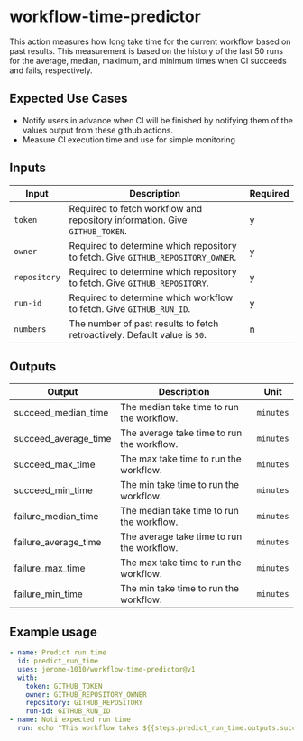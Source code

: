 # workflow-time-predictor

This action measures how long take time for the current workflow based on past results. This measurement is based on the history of the last 50 runs for the average, median, maximum, and minimum times when CI succeeds and fails, respectively.

## Expected Use Cases
- Notify users in advance when CI will be finished by notifying them of the values output from these github actions.
- Measure CI execution time and use for simple monitoring

## Inputs

| Input | Description | Required |
| ---- | ---- | ---- |
| `token` | Required to fetch workflow and repository information. Give `GITHUB_TOKEN`. | y |
| `owner` | Required to determine which repository to fetch. Give `GITHUB_REPOSITORY_OWNER`. | y |
| `repository` | Required to determine which repository to fetch. Give `GITHUB_REPOSITORY`. | y |
| `run-id` | Required to determine which workflow to fetch. Give `GITHUB_RUN_ID`. | y |
| `numbers` | The number of past results to fetch retroactively. Default value is `50`. | n |

## Outputs

| Output | Description | Unit |
| ---- | ---- | ---- |
| succeed_median_time | The median take time to run the workflow. | `minutes` |
| succeed_average_time | The average take time to run the workflow. | `minutes` |
| succeed_max_time | The max take time to run the workflow. | `minutes` |
| succeed_min_time | The min take time to run the workflow. | `minutes` |
| failure_median_time | The median take time to run the workflow. | `minutes` |
| failure_average_time | The average take time to run the workflow. | `minutes` |
| failure_max_time | The max take time to run the workflow. | `minutes` |
| failure_min_time | The min take time to run the workflow. | `minutes` |

## Example usage

```yaml
- name: Predict run time
  id: predict_run_time
  uses: jerome-1010/workflow-time-predictor@v1
  with:
    token: GITHUB_TOKEN
    owner: GITHUB_REPOSITORY_OWNER
    repository: GITHUB_REPOSITORY
    run-id: GITHUB_RUN_ID
- name: Noti expected run time
  run: echo "This workflow takes ${{steps.predict_run_time.outputs.succeed_average_time}} minutes if successful! If failed, this will fininsh in ${{steps.predict_run_time.outputs.failure_average_time}} on average."
```
